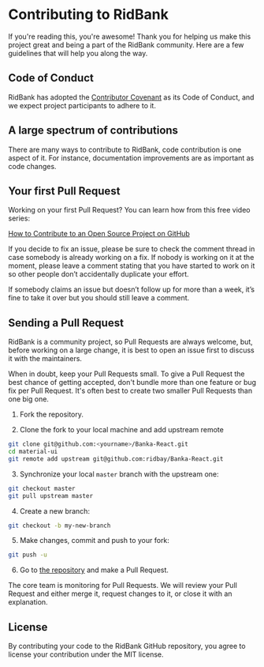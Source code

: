 # Contributing to RidBank

If you're reading this, you're awesome! Thank you for helping us make this project great and being a part of the RidBank community. Here are a few guidelines that will help you along the way.

## Code of Conduct

RidBank has adopted the [Contributor Covenant](https://www.contributor-covenant.org/) as its Code of Conduct, and we expect project participants to adhere to it.

## A large spectrum of contributions

There are many ways to contribute to RidBank, code contribution is one aspect of it. For instance, documentation improvements are as important as code changes.

## Your first Pull Request

Working on your first Pull Request? You can learn how from this free video series:

[How to Contribute to an Open Source Project on GitHub](https://egghead.io/courses/how-to-contribute-to-an-open-source-project-on-github)


If you decide to fix an issue, please be sure to check the comment thread in case somebody is already working on a fix. If nobody is working on it at the moment, please leave a comment stating that you have started to work on it so other people don’t accidentally duplicate your effort.

If somebody claims an issue but doesn’t follow up for more than a week, it’s fine to take it over but you should still leave a comment.

## Sending a Pull Request

RidBank is a community project, so Pull Requests are always welcome, but, before working on a large change, it is best to open an issue first to discuss it with the maintainers.

When in doubt, keep your Pull Requests small. To give a Pull Request the best chance of getting accepted, don't bundle more than one feature or bug fix per Pull Request. It's often best to create two smaller Pull Requests than one big one.

1. Fork the repository.

2. Clone the fork to your local machine and add upstream remote

```sh
git clone git@github.com:<yourname>/Banka-React.git
cd material-ui
git remote add upstream git@github.com:ridbay/Banka-React.git
```

3. Synchronize your local `master` branch with the upstream one:

```sh
git checkout master
git pull upstream master
```

4. Create a new branch:

```sh
git checkout -b my-new-branch
```

5. Make changes, commit and push to your fork:

```sh
git push -u
```

6. Go to [the repository](https://github.com/ridbay/Banka-React.git) and make a Pull Request.

The core team is monitoring for Pull Requests. We will review your Pull Request and either merge it, request changes to it, or close it with an explanation.



## License

By contributing your code to the RidBank GitHub repository, you agree to license your contribution under the MIT license.
